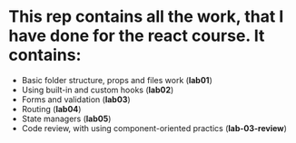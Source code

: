 # This rep contains all the work, that I have done for the react course. It contains: 
- Basic folder structure, props and files work (__lab01__)
- Using built-in and custom hooks (__lab02__)
- Forms and validation (__lab03__)
- Routing (__lab04__)
- State managers (__lab05__)
- Code review, with using component-oriented practics (__lab-03-review__)
